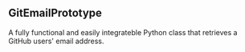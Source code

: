 GitEmailPrototype
---

A fully functional and easily integrateble Python class that retrieves a GitHub users' email address.
